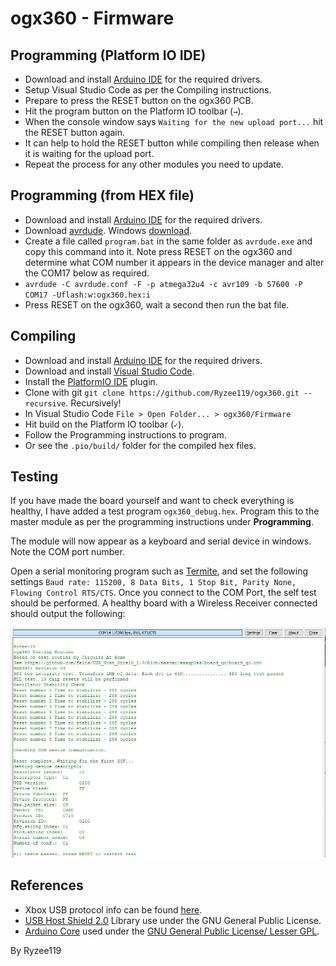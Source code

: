 # ogx360 - Firmware

## Programming (Platform IO IDE)
* Download and install [Arduino IDE](https://www.arduino.cc/en/software) for the required drivers.
* Setup Visual Studio Code as per the Compiling instructions.
* Prepare to press the RESET button on the ogx360 PCB.
* Hit the program button on the Platform IO toolbar (`→`).
* When the console window says `Waiting for the new upload port...` hit the RESET button again.
* It can help to hold the RESET button while compiling then release when it is waiting for the upload port.
* Repeat the process for any other modules you need to update.

## Programming (from HEX file)
* Download and install [Arduino IDE](https://www.arduino.cc/en/software) for the required drivers.
* Download [avrdude](http://download.savannah.gnu.org/releases/avrdude/). Windows [download](http://download.savannah.gnu.org/releases/avrdude/avrdude-6.3-mingw32.zip).
* Create a file called `program.bat` in the same folder as `avrdude.exe` and copy this command into it. Note press RESET on the ogx360 and determine what COM number it appears in the device manager and alter the COM17 below as required.
* `avrdude -C avrdude.conf -F -p atmega32u4 -c avr109 -b 57600 -P COM17 -Uflash:w:ogx360.hex:i`
* Press RESET on the ogx360, wait a second then run the bat file.

## Compiling
* Download and install [Arduino IDE](https://www.arduino.cc/en/software) for the required drivers.
* Download and install [Visual Studio Code](https://code.visualstudio.com/).
* Install the [PlatformIO IDE](https://platformio.org/platformio-ide) plugin.
* Clone with git `git clone https://github.com/Ryzee119/ogx360.git --recursive`. Recursively!
* In Visual Studio Code `File > Open Folder... > ogx360/Firmware`
* Hit build on the Platform IO toolbar (`✓`).
* Follow the Programming instructions to program.
* Or see the `.pio/build/` folder for the compiled hex files.

## Testing
If you have made the board yourself and want to check everything is healthy, I have added a test program `ogx360_debug.hex`. Program this to the master module as per the programming instructions under **Programming**.

The module will now appear as a keyboard and serial device in windows. Note the COM port number.

Open a serial monitoring program such as [Termite](https://www.compuphase.com/software_termite.htm), and set the following settings `Baud rate: 115200, 8 Data Bits, 1 Stop Bit, Parity None, Flowing Control RTS/CTS`. Once you connect to the COM Port, the self test should be performed. A healthy board with a Wireless Receiver connected should output the following:

<img src="../Images/selftest.jpg" alt="connection diagram"/>  

## References
* Xbox USB protocol info can be found [here](https://xboxdevwiki.net/Xbox_Input_Devices).
* [USB Host Shield 2.0](https://github.com/felis/USB_Host_Shield_2.0) Library use under the GNU General Public License.
* [Arduino Core](https://github.com/Ryzee119/ArduinoCore-avr) used under the [GNU General Public License/ Lesser GPL](https://github.com/arduino/Arduino/blob/master/license.txt).

By Ryzee119
